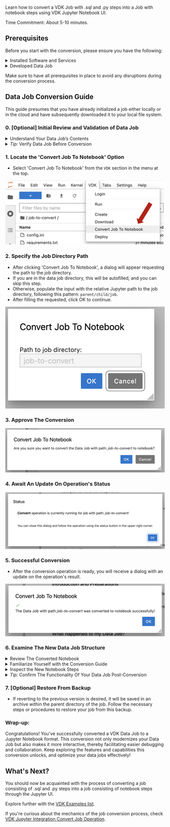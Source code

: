 Learn how to convert a VDK Job with .sql and .py steps into a Job with notebook steps using VDK Jupyter Notebook UI.

Time Commitment: About 5-10 minutes.

## Prerequisites

Before you start with the conversion, please ensure you have the following:

<details>
  <summary>Installed Software and Services</summary>

- **VDK:** Ensure that the Versatile Data Kit is installed and properly configured.
- **[Control Service](https://github.com/vmware/versatile-data-kit/wiki/Interfaces#control-service:~:text=Parameterized%20SQL-,Control%20Service,-Job%20Lifecycle%20API):** Essential for orchestrating the execution of Data Jobs.
- **Jupyter instance:** Needed to access Jupyter Notebooks.
- **[vdk-jupyterlab-extension](https://github.com/vmware/versatile-data-kit/blob/main/projects/vdk-plugins/vdk-jupyter/vdk-jupyterlab-extension/README.md):** This extension integrates VDK with JupyterLab.
- **[vdk-notebook](https://github.com/vmware/versatile-data-kit/blob/main/projects/vdk-plugins/vdk-notebook/README.md):** Allows the execution of VDK jobs with notebooks.
- **[vdk-ipython](https://github.com/vmware/versatile-data-kit/blob/main/projects/vdk-plugins/vdk-ipython/README.md):** Loads VDK functionalities into IPython environments, allowing enhanced interaction.

</details>

<details>
  <summary>Developed Data Job</summary>

- Ensure that you have created and developed a VDK Data Job ready for conversion.

</details>

Make sure to have all prerequisites in place to avoid any disruptions during the conversion process.



## Data Job Conversion Guide

This guide presumes that you have already initialized a job either locally or in the cloud and have subsequently downloaded it to your local file system.

### 0. [Optional] Initial Review and Validation of Data Job
<details>
  <summary>Understand Your Data Job’s Contents</summary>

- Navigate to the data job directory to understand the structure and contents better.
- Familiarizing yourself with the VDK steps and the file structure of the Data Job can provide insights into the job’s workflow and help in troubleshooting if needed later.

![VDK Initial Job Directory](images/initial_job_dir.png)
</details>
<details>
  <summary><i>Tip:</i> Verify Data Job Before Conversion</summary>

- Before converting, run the Data Job from the `VDK` section in the menu bar to validate its current functionality. This will help you confirm the conversion's success by comparing the results before and after the conversion.
- Take note of the result. Post-conversion, the job should yield the same result, serving as a validation point.

![VDK Run menu](images/run.png)
</details>

### 1. Locate the 'Convert Job To Notebook' Option

- Select 'Convert Job To Notebook' from the `VDK` section in the menu at the top.

![VDK Convert menu](images/convert.png)

### 2. Specify the Job Directory Path

- After clicking 'Convert Job To Notebook', a dialog will appear requesting the path to the job directory.
- If you are in the data job directory, this will be autofilled, and you can skip this step.
- Otherwise, populate the input with the relative Jupyter path to the job directory, following this pattern: `parent/child/job`.
- After filling the requested, click OK to continue.

![VDK Convert dialog](images/convert_dialog.png)

### 3. Approve The Conversion

![VDK Conversion approval dialog](images/conversion_approval.png)

### 4. Await An Update On Operation's Status

![VDK Conversion status](images/convert_status.png)

### 5. Successful Conversion

- After the conversion operation is ready, you will receive a dialog with an update on the operation's result.

![VDK Result dialog](images/convert_result.png)

### 6. Examine The New Data Job Structure
<details>
  <summary>Review The Converted Notebook</summary>

- Post-conversion, the .sql and .py steps will be replaced with a notebook (.ipynb file).
- The file will be untitled, allowing you to rename it as you prefer.

![VDK Result Data Job Directory](images/result_job_dir.png)
</details>
<details>
  <summary>Familiarize Yourself with the Conversion Guide</summary>

- The notebook will feature a Guide explaining the transformations applied to your Data Job.
- Ensure you familiarize yourself with it. It will be located at the top of the notebook.
- After familiarizing yourself with it, you have the option to delete it.

![VDK Conversion Guide](images/guide.png)
</details>
<details>
  <summary>Inspect the New Notebook Steps</summary>

- Review the new notebook steps to ensure that everything has been converted correctly.

![VDK Notebook Steps](images/notebook_steps.png)
</details>
<details>
  <summary><i>Tip:</i> Confirm The Functionality Of Your Data Job Post-Conversion</summary>

- Navigate to the menu bar at the top and select the `Run` option from the `VDK` section.

![VDK Run menu](images/run.png)

- If you have completed step 0, verify whether the results align.
- Should discrepancies arise, please revisit and manually assess each step for potential issues.
</details>


### 7. [Optional] Restore From Backup

- If reverting to the previous version is desired, it will be saved in an archive within the parent directory of the job. Follow the necessary steps or procedures to restore your job from this backup.

### Wrap-up:

Congratulations!
You've successfully converted a VDK Data Job to a Jupyter Notebook format.
This conversion not only modernizes your Data Job but also makes it more interactive,
thereby facilitating easier debugging and collaboration.
Keep exploring the features and capabilities this conversion unlocks, and optimize your data jobs effectively!


## What's Next?

You should now be acquainted with the process of converting a job consisting of .sql and .py steps into a job consisting of notebook steps through the Jupyter UI.

Explore further with the [VDK Examples list](https://github.com/vmware/versatile-data-kit/wiki/Examples).

If you're curious about the mechanics of the job conversion process, check [VDK Jupyter Integration Convert Job Operation](https://github.com/vmware/versatile-data-kit/wiki/VDK-Jupyter-Integration-Convert-Job-Operation).
